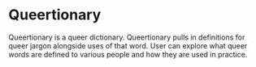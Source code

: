 Queertionary
============

Queertionary is a queer dictionary. Queertionary pulls in definitions for queer jargon alongside uses of that word. User can explore what queer words are defined to various people and how they are used in practice.
